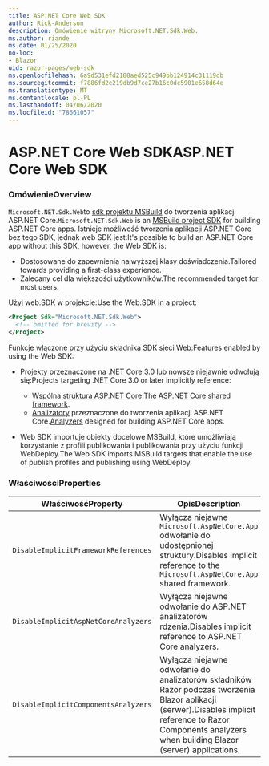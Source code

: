 ```yaml
---
title: ASP.NET Core Web SDK
author: Rick-Anderson
description: Omówienie witryny Microsoft.NET.Sdk.Web.
ms.author: riande
ms.date: 01/25/2020
no-loc:
- Blazor
uid: razor-pages/web-sdk
ms.openlocfilehash: 6a9d531efd2188aed525c949bb124914c31119db
ms.sourcegitcommit: f7886fd2e219db9d7ce27b16c0dc5901e658d64e
ms.translationtype: MT
ms.contentlocale: pl-PL
ms.lasthandoff: 04/06/2020
ms.locfileid: "78661057"
---
```

# <a name="aspnet-core-web-sdk"></a><span data-ttu-id="3d919-103">ASP.NET Core Web SDK</span><span class="sxs-lookup"><span data-stu-id="3d919-103">ASP.NET Core Web SDK</span></span>

### <a name="overview"></a><span data-ttu-id="3d919-104">Omówienie</span><span class="sxs-lookup"><span data-stu-id="3d919-104">Overview</span></span>

<span data-ttu-id="3d919-105">`Microsoft.NET.Sdk.Web`to [sdk projektu MSBuild](https://docs.microsoft.com/visualstudio/msbuild/how-to-use-project-sdk) do tworzenia aplikacji ASP.NET Core.</span><span class="sxs-lookup"><span data-stu-id="3d919-105">`Microsoft.NET.Sdk.Web` is an [MSBuild project SDK](https://docs.microsoft.com/visualstudio/msbuild/how-to-use-project-sdk) for building ASP.NET Core apps.</span></span> <span data-ttu-id="3d919-106">Istnieje możliwość tworzenia aplikacji ASP.NET Core bez tego SDK, jednak web SDK jest:</span><span class="sxs-lookup"><span data-stu-id="3d919-106">It's possible to build an ASP.NET Core app without this SDK, however, the Web SDK is:</span></span>

* <span data-ttu-id="3d919-107">Dostosowane do zapewnienia najwyższej klasy doświadczenia.</span><span class="sxs-lookup"><span data-stu-id="3d919-107">Tailored towards providing a first-class experience.</span></span>
* <span data-ttu-id="3d919-108">Zalecany cel dla większości użytkowników.</span><span class="sxs-lookup"><span data-stu-id="3d919-108">The recommended target for most users.</span></span>

<span data-ttu-id="3d919-109">Użyj web.SDK w projekcie:</span><span class="sxs-lookup"><span data-stu-id="3d919-109">Use the Web.SDK in a project:</span></span>

  ```xml
  <Project Sdk="Microsoft.NET.Sdk.Web">
    <!-- omitted for brevity -->
  </Project>
  ```

<span data-ttu-id="3d919-110">Funkcje włączone przy użyciu składnika SDK sieci Web:</span><span class="sxs-lookup"><span data-stu-id="3d919-110">Features enabled by using the Web SDK:</span></span>

* <span data-ttu-id="3d919-111">Projekty przeznaczone na .NET Core 3.0 lub nowsze niejawnie odwołują się:</span><span class="sxs-lookup"><span data-stu-id="3d919-111">Projects targeting .NET Core 3.0 or later implicitly reference:</span></span>

  * <span data-ttu-id="3d919-112">Wspólna [struktura ASP.NET Core](xref:fundamentals/metapackage-app).</span><span class="sxs-lookup"><span data-stu-id="3d919-112">The [ASP.NET Core shared framework](xref:fundamentals/metapackage-app).</span></span>
  * <span data-ttu-id="3d919-113">[Analizatory](/visualstudio/extensibility/getting-started-with-roslyn-analyzers) przeznaczone do tworzenia aplikacji ASP.NET Core.</span><span class="sxs-lookup"><span data-stu-id="3d919-113">[Analyzers](/visualstudio/extensibility/getting-started-with-roslyn-analyzers) designed for building ASP.NET Core apps.</span></span>
* <span data-ttu-id="3d919-114">Web SDK importuje obiekty docelowe MSBuild, które umożliwiają korzystanie z profili publikowania i publikowania przy użyciu funkcji WebDeploy.</span><span class="sxs-lookup"><span data-stu-id="3d919-114">The Web SDK imports MSBuild targets that enable the use of publish profiles and publishing using WebDeploy.</span></span>

### <a name="properties"></a><span data-ttu-id="3d919-115">Właściwości</span><span class="sxs-lookup"><span data-stu-id="3d919-115">Properties</span></span>

| <span data-ttu-id="3d919-116">Właściwość</span><span class="sxs-lookup"><span data-stu-id="3d919-116">Property</span></span> | <span data-ttu-id="3d919-117">Opis</span><span class="sxs-lookup"><span data-stu-id="3d919-117">Description</span></span> |
| -------- | ----------- |
| `DisableImplicitFrameworkReferences` | <span data-ttu-id="3d919-118">Wyłącza niejawne `Microsoft.AspNetCore.App` odwołanie do udostępnionej struktury.</span><span class="sxs-lookup"><span data-stu-id="3d919-118">Disables implicit reference to the `Microsoft.AspNetCore.App` shared framework.</span></span> |
| `DisableImplicitAspNetCoreAnalyzers` | <span data-ttu-id="3d919-119">Wyłącza niejawne odwołanie do ASP.NET analizatorów rdzenia.</span><span class="sxs-lookup"><span data-stu-id="3d919-119">Disables implicit reference to ASP.NET Core analyzers.</span></span> |
| `DisableImplicitComponentsAnalyzers` | <span data-ttu-id="3d919-120">Wyłącza niejawne odwołanie do analizatorów składników Razor podczas tworzenia Blazor aplikacji (serwer).</span><span class="sxs-lookup"><span data-stu-id="3d919-120">Disables implicit reference to Razor Components analyzers when building Blazor (server) applications.</span></span> |

